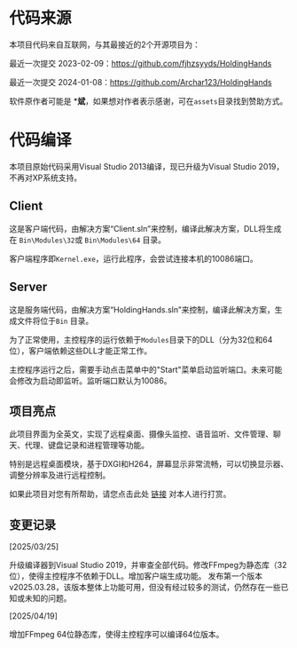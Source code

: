 # 代码来源

本项目代码来自互联网，与其最接近的2个开源项目为：

最近一次提交 2023-02-09：https://github.com/fjhzsyyds/HoldingHands

最近一次提交 2024-01-08：https://github.com/Archar123/HoldingHands

软件原作者可能是 ***斌**，如果想对作者表示感谢，可在`assets`目录找到赞助方式。

# 代码编译

本项目原始代码采用Visual Studio 2013编译，现已升级为Visual Studio 2019，不再对XP系统支持。

## Client

这是客户端代码，由解决方案“Client.sln”来控制，编译此解决方案，DLL将生成在 `Bin\Modules\32`或 `Bin\Modules\64` 目录。

客户端程序即`Kernel.exe`，运行此程序，会尝试连接本机的10086端口。

## Server

这是服务端代码，由解决方案“HoldingHands.sln”来控制，编译此解决方案，生成文件将位于`Bin` 目录。

为了正常使用，主控程序的运行依赖于`Modules`目录下的DLL（分为32位和64位），客户端依赖这些DLL才能正常工作。

主控程序运行之后，需要手动点击菜单中的"Start"菜单启动监听端口。未来可能会修改为启动即监听。监听端口默认为10086。

## 项目亮点

此项目界面为全英文，实现了远程桌面、摄像头监控、语音监听、文件管理、聊天、代理、键盘记录和进程管理等功能。

特别是远程桌面模块，基于DXGI和H264，屏幕显示非常流畅，可以切换显示器、调整分辨率及进行远程控制。

如果此项目对您有所帮助，请您点击此处
[链接](https://github.com/yuanyuanxiang/yuanyuanxiang/blob/main/images/QR_Codes.jpg) 对本人进行打赏。

## 变更记录

[2025/03/25]

升级编译器到Visual Studio 2019，并审查全部代码。修改FFmpeg为静态库（32位），使得主控程序不依赖于DLL。增加客户端生成功能。
发布第一个版本v2025.03.28，该版本整体上功能可用，但没有经过较多的测试，仍然存在一些已知或未知的问题。

[2025/04/19]

增加FFmpeg 64位静态库，使得主控程序可以编译64位版本。

